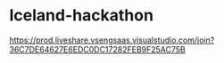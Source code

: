 # Iceland-hackathon
https://prod.liveshare.vsengsaas.visualstudio.com/join?36C7DE64627E6EDC0DC17282FEB9F25AC75B

